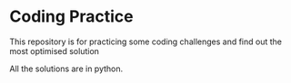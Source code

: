 # Coding Practice
This repository is for practicing some coding challenges and find out the most optimised solution

All the solutions are in python.
